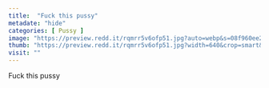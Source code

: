 ```yaml
---
title:  "Fuck this pussy"
metadate: "hide"
categories: [ Pussy ]
image: "https://preview.redd.it/rqmrr5v6ofp51.jpg?auto=webp&s=08f960ee27f1a05c6cbce11eb89627bcd3a32f9c"
thumb: "https://preview.redd.it/rqmrr5v6ofp51.jpg?width=640&crop=smart&auto=webp&s=d7197fc702bf78844c2e18b46afd96dac46b1851"
visit: ""
---
```

Fuck this pussy
